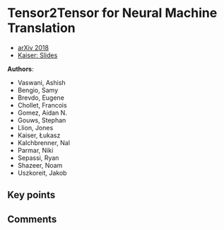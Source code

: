 # Tensor2Tensor for Neural Machine Translation
* [arXiv 2018](https://arxiv.org/abs/1803.07416)
* [Kaiser: Slides](https://nlp.stanford.edu/seminar/details/lkaiser.pdf)

**Authors**:
* Vaswani, Ashish
* Bengio, Samy
* Brevdo, Eugene
* Chollet, Francois
* Gomez, Aidan N.
* Gouws, Stephan
* Llion, Jones
* Kaiser, Łukasz
* Kalchbrenner, Nal
* Parmar, Niki
* Sepassi, Ryan
* Shazeer, Noam
* Uszkoreit, Jakob

## Key points

## Comments ##
